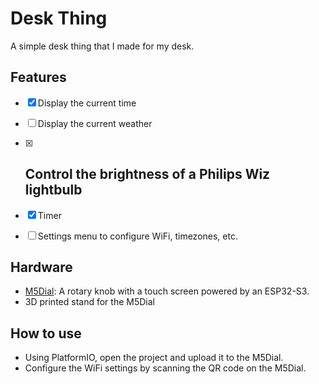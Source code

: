# Desk Thing

A simple desk thing that I made for my desk. 

## Features

- [x] Display the current time
- [ ] Display the current weather
- [x] Control the brightness of a Philips Wiz lightbulb
  - 
- [x] Timer
- [ ] Settings menu to configure WiFi, timezones, etc.


## Hardware

- [M5Dial](https://shop.m5stack.com/products/m5stack-dial-esp32-s3-smart-rotary-knob-w-1-28-round-touch-screen): A rotary knob with a touch screen powered by an ESP32-S3.
- 3D printed stand for the M5Dial

## How to use

- Using PlatformIO, open the project and upload it to the M5Dial.
- Configure the WiFi settings by scanning the QR code on the M5Dial.
